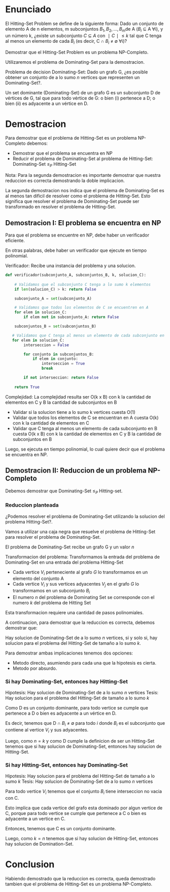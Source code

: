 # Enunciado

El Hitting-Set Problem se define de la siguiente forma: Dado un conjunto de elemento A de n elementos, m subconjuntos $B_1,B_2,...,B_m​$ de A ($B_i$ ⊆ A ∀i), y un número k, ¿existe un subconjunto $C$ ⊆ $A$ con $∣C∣ ≤ k$ tal que C tenga al menos un elemento de cada $B_i$​ (es decir, C ∩ $B_i$ ≠ ∅ ∀i)?

Demostrar que el Hitting-Set Problem es un problema NP-Completo.

Utilizaremos el problema de Dominating-Set para la demostracion.

Problema de decision Dominating-Set: Dado un grafo G, ¿es posible obtener un conjunto de a lo sumo $n$ vertices que representen un Dominating-Set?.

Un set dominante (Dominating-Set) de un grafo G es un subconjunto D de vértices de G, tal que para todo vértice de G: o bien (i) pertenece a D; o bien (ii) es adyacente a un vértice en D.

# Demostracion

Para demostrar que el problema de Hitting-Set es un problema NP-Completo debemos:
- Demostrar que el problema se encuentra en NP
- Reducir el problema de Dominating-Set al problema de Hitting-Set: Dominating-Set  $\leq_P$ Hitting-Set

Nota: Para la segunda demostracion es importante demostrar que nuestra reduccion es correcta demostrando la doble implicacion.

La segunda demostracion nos indica que el problema de Dominating-Set es al menos tan dificil de resolver como el problema de Hitting-Set. Esto significa que resolver el problema de Dominating-Set puede ser transformado en resolver el problema de Hitting-Set.

## Demostracion I: El problema se encuentra en NP

Para que el problema se encuentre en NP, debe haber un verificador eficiente.

En otras palabras, debe haber un verificador que ejecute en tiempo polinomial.

Verificador: Recibe una instancia del problema y una solucion.

```py
def verificador(subconjunto_A, subconjuntos_B, k, solucion_C):
    
    # Validamos que el subconjunto C tenga a lo sumo k elementos
    if len(solucion_C) > k: return False

    subconjunto_A = set(subconjunto_A)

    # Validamos que todos los elementos de C se encuentren en A
    for elem in solucion_C:
        if elem not in subconjunto_A: return False

    subconjuntos_B = set(subconjuntos_B)

   # Validamos que C tenga al menos un elemento de cada subconjunto en B
   for elem in solucion_C:
        interseccion = False

        for conjunto in subconjuntos_B:
            if elem in conjunto:
                interseccion = True
                break

        if not interseccion: return False
    
    return True
```

Complejidad: La complejidad resulta ser O(k x B) con k la cantidad de elementos en C y B la cantidad de subconjuntos en B
- Validar si la solucion tiene a lo sumo k vertices cuesta O(1)
- Validar que todos los elementos de C se encuentran en A cuesta O(k) con k la cantidad de elementos en C
- Validar que C tenga al menos un elemento de cada subconjunto en B cuesta O(k x B) con k la cantidad de elementos en C y B la cantidad de subconjuntos en B

Luego, se ejecuta en tiempo polinomial, lo cual quiere decir que el problema se encuentra en NP.

## Demostracion II: Reduccion de un problema NP-Completo

Debemos demostrar que Dominating-Set $\leq_P$ Hitting-set.

### Reduccion planteada

¿Podemos resolver el problema de Dominating-Set utilizando la solucion del problema Hitting-Set?.

Vamos a utilizar una caja negra que resuelve el problema de Hitting-Set para resolver el problema de Dominating-Set.

El problema de Dominating-Set recibe un grafo G y un valor $n$

Transformacion del problema: Transformamos la entrada del problema de Dominating-Set en una entrada del problema Hitting-Set
- Cada vertice $V_i$ perteneciente al grafo $G$ lo transformamos en un elemento del conjunto A
- Cada vertice $V_i$ y sus vertices adyacentes $V_j$ en el grafo $G$ lo transformamos en un subconjunto $B_i$
- El numero $n$ del problema de Dominating Set se corresponde con el numero $k$ del problema de Hitting Set

Esta transformacion requiere una cantidad de pasos polinomiales.

A continuacion, para demostrar que la reduccion es correcta, debemos demostrar que:

Hay solucion de Dominating-Set de a lo sumo $n$ vertices, si y solo si, hay solucion para el problema del Hitting-Set de tamaño a lo sumo $k$.

Para demostrar ambas implicaciones tenemos dos opciones:
- Metodo directo, asumiendo para cada una que la hipotesis es cierta.
- Metodo por absurdo.

### Si hay Dominating-Set, entonces hay Hitting-Set

Hipotesis: Hay solucion de Dominating-Set de a lo sumo $n$ vertices
Tesis: Hay solucion para el problema del Hitting-Set de tamaño a lo sumo $k$

Como D es un conjunto dominante, para todo vertice se cumple que pertenece a D o bien es adyacente a un vértice en D.

Es decir, tenemos que D ∩ $B_i$ ≠ ∅ para todo $i$ donde $B_i$ es el subconjunto que contiene al vertice $V_i$ y sus adyacentes.

Luego, como $n = k$ y como D cumple la definicion de ser un Hitting-Set tenemos que si hay solucion de Dominating-Set, entonces hay solucion de Hitting-Set.

### Si hay Hitting-Set, entonces hay Dominating-Set

Hipotesis: Hay solucion para el problema del Hitting-Set de tamaño a lo sumo $k$
Tesis: Hay solucion de Dominating-Set de a lo sumo $n$ vertices

Para todo vertice $V_i$ tenemos que el conjunto $B_i$ tiene interseccion no vacia con C.

Esto implica que cada vertice del grafo esta dominado por algun vertice de C, porque para todo vertice se cumple que pertenece a C o bien es adyacente a un vertice en C.

Entonces, tenemos que C es un conjunto dominante.

Luego, como $k = n$ tenemos que si hay solucion de Hitting-Set, entonces hay solucion de Domination-Set.

# Conclusion

Habiendo demostrado que la reduccion es correcta, queda demostrado tambien que el problema de Hitting-Set es un problema NP-Completo.